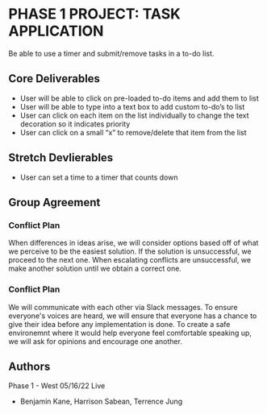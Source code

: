# PHASE 1 PROJECT: TASK APPLICATION

Be able to use a timer and submit/remove tasks in a to-do list.

## Core Deliverables

- User will be able to click on pre-loaded to-do items and add them to list
- User will be able to type into a text box to add custom to-do’s to list
- User can click on each item on the list individually to change the text decoration so it indicates priority
- User can click on a small “x” to remove/delete that item from the list

## Stretch Devlierables

- User can set a time to a timer that counts down

## Group Agreement

### Conflict Plan

When differences in ideas arise, we will consider options based off of what we perceive to be the easiest solution.
If the solution is unsuccessful, we proceed to the next one. When escalating conflicts are unsuccessful, we make another 
solution until we obtain a correct one.

### Conflict Plan

We will communicate with each other via Slack messages. To ensure everyone's voices are heard, we will ensure that 
everyone has a chance to give their idea before any implementation is done. To create a safe environemnt where it would 
help everyone feel comfortable speaking up, we will ask for opinions and encourage one another.

## Authors

Phase 1 - West 05/16/22 Live
- Benjamin Kane, Harrison Sabean, Terrence Jung
